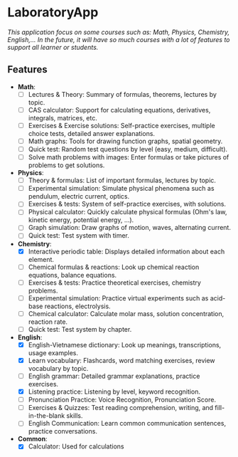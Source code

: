 ﻿# LaboratoryApp
_This application focus on some courses such as: Math, Physics, Chemistry, English,... In the future, it will have so much courses with a lot of features to support all learner or students._

## Features
- **Math**:
	- [ ] Lectures & Theory: Summary of formulas, theorems, lectures by topic.
	- [ ] CAS calculator: Support for calculating equations, derivatives, integrals, matrices, etc.
	- [ ] Exercises & Exercise solutions: Self-practice exercises, multiple choice tests, detailed answer explanations.
	- [ ] Math graphs: Tools for drawing function graphs, spatial geometry.
	- [ ] Quick test: Random test questions by level (easy, medium, difficult).
	- [ ] Solve math problems with images: Enter formulas or take pictures of problems to get solutions.

- **Physics**:
	- [ ] Theory & formulas: List of important formulas, lectures by topic.
	- [ ] Experimental simulation: Simulate physical phenomena such as pendulum, electric current, optics.
	- [ ] Exercises & tests: System of self-practice exercises, with solutions.
	- [ ] Physical calculator: Quickly calculate physical formulas (Ohm's law, kinetic energy, potential energy, ...).
	- [ ] Graph simulation: Draw graphs of motion, waves, alternating current.
	- [ ] Quick test: Test system with timer.

- **Chemistry**:
	- [x] Interactive periodic table: Displays detailed information about each element.
	- [ ] Chemical formulas & reactions: Look up chemical reaction equations, balance equations.
	- [ ] Exercises & tests: Practice theoretical exercises, chemistry problems.
	- [ ] Experimental simulation: Practice virtual experiments such as acid-base reactions, electrolysis.
	- [ ] Chemical calculator: Calculate molar mass, solution concentration, reaction rate.
	- [ ] Quick test: Test system by chapter.

- **English**:
	- [x] English-Vietnamese dictionary: Look up meanings, transcriptions, usage examples.
	- [x] Learn vocabulary: Flashcards, word matching exercises, review vocabulary by topic.
	- [ ] English grammar: Detailed grammar explanations, practice exercises.
	- [x] Listening practice: Listening by level, keyword recognition.
	- [ ] Pronunciation Practice: Voice Recognition, Pronunciation Score.
	- [ ] Exercises & Quizzes: Test reading comprehension, writing, and fill-in-the-blank skills.
	- [ ] English Communication: Learn common communication sentences, practice conversations.

- **Common**:
	- [x] Calculator: Used for calculations